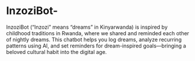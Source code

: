 # InzoziBot-
InzoziBot (“Inzozi” means “dreams” in Kinyarwanda) is inspired by childhood traditions in Rwanda, where we shared and reminded each other of nightly dreams. This chatbot helps you log dreams, analyze recurring patterns using AI, and set reminders for dream-inspired goals—bringing a beloved cultural habit into the digital age.
